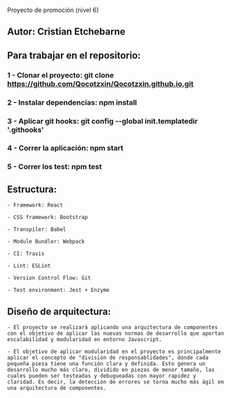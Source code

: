 Proyecto de promoción (nivel 6)

## Autor: Cristian Etchebarne

## Para trabajar en el repositorio:

### 1 - Clonar el proyecto: git clone https://github.com/Qocotzxin/Qocotzxin.github.io.git

### 2 - Instalar dependencias: npm install

### 3 - Aplicar git hooks: git config --global init.templatedir '.githooks' 

### 4 - Correr la aplicación: npm start

### 5 - Correr los test: npm test

## Estructura:

    - Framework: React

    - CSS framework: Bootstrap

    - Transpiler: Babel

    - Module Bundler: Webpack

    - CI: Travis

    - Lint: ESLint

    - Version Control Flow: Git

    - Test environment: Jest + Enzyme

## Diseño de arquitectura:

    - El proyecto se realizará aplicando una arquitectura de componentes con el objetivo de aplicar las nuevas normas de desarrollo que aportan escalabilidad y modularidad en entorno Javascript.

    - El objetivo de aplicar modularidad en el proyecto es principalmente aplicar el concepto de "división de responsablidades", donde cada pequeña pieza tiene una función clara y definida. Esto genera un desarrollo mucho más claro, dividido en piezas de menor tamaño, las cuales pueden ser testeadas y debugueadas con mayor rapidez y claridad. Es decir, la detección de errores se torna mucho más ágil en una arquitectura de componentes.

## 
